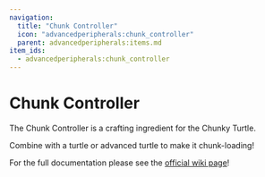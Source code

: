 ```yaml
---
navigation:
  title: "Chunk Controller"
  icon: "advancedperipherals:chunk_controller"
  parent: advancedperipherals:items.md
item_ids:
  - advancedperipherals:chunk_controller
---
```


# Chunk Controller

The Chunk Controller is a crafting ingredient for the Chunky Turtle.

Combine with a turtle or advanced turtle to make it chunk-loading!

For the full documentation please see the <Color id="blue">[official wiki page](https://docs.intelligence-modding.de/items/chunk_controller/)</Color>!



<Recipe id="advancedperipherals:chunk_controller" />

